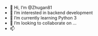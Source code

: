 - 👋 Hi, I’m @Zhugan81
- 👀 I’m interested in backend development
- 🌱 I’m currently learning Python 3
- 💞️ I’m looking to collaborate on ...
- 📫

<!---
Zhugan81/Zhugan81 is a ✨ special ✨ repository because its `README.md` (this file) appears on your GitHub profile.
You can click the Preview link to take a look at your changes.
--->
